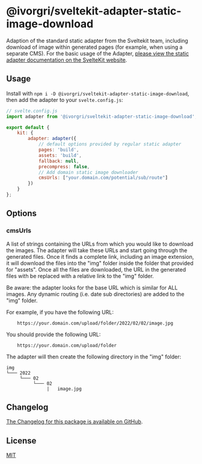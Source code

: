 # @ivorgri/sveltekit-adapter-static-image-download
Adaption of the standard static adapter from the Sveltekit team, including download of image within generated pages (for example, when using a separate CMS). For the basic usage of the Adapter, [please view the static adapter documentation on the SvelteKit website](https://kit.svelte.dev/docs#adapters).

## Usage

Install with `npm i -D @ivorgri/sveltekit-adapter-static-image-download`, then add the adapter to your `svelte.config.js`:

```js
// svelte.config.js
import adapter from '@ivorgri/sveltekit-adapter-static-image-download';

export default {
	kit: {
		adapter: adapter({
			// default options provided by regular static adapter
			pages: 'build',
			assets: 'build',
			fallback: null,
			precompress: false,
            // Add domain static image downloader
            cmsUrls: ["your.domain.com/potential/sub/route"]
		})
	}
};
```
## Options

### cmsUrls

A list of strings containing the URLs from which you would like to download the images. The adapter will take these URLs and start going through the generated files. Once it finds a complete link, including an image extension, it will download the files into the "img" folder inside the folder that provided for "assets". Once all the files are downloaded, the URL in the generated files with be replaced with a relative link to the "img" folder. 

Be aware: the adapter looks for the base URL which is similar for ALL images. Any dynamic routing (i.e. date sub directories) are added to the "img" folder. 

For example, if you have the following URL:
```
    https://your.domain.com/upload/folder/2022/02/02/image.jpg
```

You should provide the following URL:

```
    https://your.domain.com/upload/folder
```

The adapter will then create the following directory in the "img" folder:

```
img
└─── 2022
     └─── 02
          └─── 02
               |   image.jpg
```

## Changelog

[The Changelog for this package is available on GitHub](https://github.com/ivorgri/sveltekit-adapter-static-image-download/CHANGELOG.md).

## License

[MIT](LICENSE)
